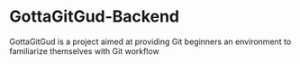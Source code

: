# GottaGitGud-Backend
GottaGitGud is a project aimed at providing Git beginners an environment to familiarize themselves with Git workflow
